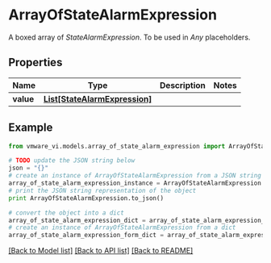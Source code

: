 # ArrayOfStateAlarmExpression

A boxed array of *StateAlarmExpression*. To be used in *Any* placeholders. 

## Properties
Name | Type | Description | Notes
------------ | ------------- | ------------- | -------------
**value** | [**List[StateAlarmExpression]**](StateAlarmExpression.md) |  | 

## Example

```python
from vmware_vi.models.array_of_state_alarm_expression import ArrayOfStateAlarmExpression

# TODO update the JSON string below
json = "{}"
# create an instance of ArrayOfStateAlarmExpression from a JSON string
array_of_state_alarm_expression_instance = ArrayOfStateAlarmExpression.from_json(json)
# print the JSON string representation of the object
print ArrayOfStateAlarmExpression.to_json()

# convert the object into a dict
array_of_state_alarm_expression_dict = array_of_state_alarm_expression_instance.to_dict()
# create an instance of ArrayOfStateAlarmExpression from a dict
array_of_state_alarm_expression_form_dict = array_of_state_alarm_expression.from_dict(array_of_state_alarm_expression_dict)
```
[[Back to Model list]](../README.md#documentation-for-models) [[Back to API list]](../README.md#documentation-for-api-endpoints) [[Back to README]](../README.md)


